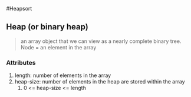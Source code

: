 #Heapsort
## Heap (or binary heap)
> an array object that we can view as a nearly complete binary tree.
Node = an element in the array
### Attributes
1. length: number of elements in the array
2. heap-size: number of elements in the heap are stored within the array
	1. 0 <= heap-size <= length
